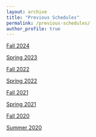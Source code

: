 ```yaml
---
layout: archive
title: "Previous Schedules"
permalink: /previous-schedules/
author_profile: true
---
```

<a href="https://gsipe-workshop.github.io/files/WorkshopSeriesFall2023.pdf">Fall 2024</a>

<a href="https://gsipe-workshop.github.io/files/Schedule Spring 2023 - GSIPE Workshop.pdf
">Spring 2023</a>

<a href="https://gsipe-workshop.github.io/files/GSIPE_22F.pdf">Fall 2022</a>

<a href="https://gsipe-workshop.github.io/files/schedule_spring2022.pdf">Spring 2022</a>

<a href="https://gsipe-workshop.github.io/files/schedule_fall2021.pdf">Fall 2021</a>

<a href="https://gsipe-workshop.github.io/files/schedule_spring2021.pdf">Spring 2021</a>

<a href="https://gsipe-workshop.github.io/files/schedule_fall2020.pdf">Fall 2020</a>

<a href="https://gsipe-workshop.github.io/files/schedule_summer2020.pdf">Summer 2020</a>

